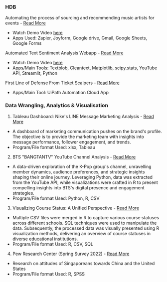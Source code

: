 ### HDB
Automating the process of sourcing and recommending music artists for events - [Read More](https://kfkyyian1.github.io/automate_recommending_artists/)
- Watch Demo Video [here](https://youtu.be/WNsV_IZjbcw)
- Apps Used: Zapier, Joyform, Google drive, Gmail, Google Sheets, Google Forms

Automated Text Sentiment Analysis Webapp - [Read More](https://kfkyyian1.github.io/text_sentiment_analysis_app/)
- Watch Demo Video [here](https://youtu.be/SpA4Y_5F2uQ)
- Apps/Main Tools: Textblob, Cleantext, Matplotlib, scipy.stats, YouTube API, Streamlit, Python

First Line of Defense From Ticket Scalpers - [Read More](https://github.com/Kfkyyian1/uipath_automation_cloud_concertickets/tree/main)
- Apps/Main Tool: UiPath Automation Cloud App

### Data Wrangling, Analytics & Visualisation
1. Tableau Dashboard: Nike's LINE Message Marketing Analysis - [Read More](https://kfkyyian1.github.io/linetableaudashboard/)
- A dashboard of marketing communication pushes on the brand's profile. The objective is to provide the marketing team with insights into message performance, follower engagement, and trends.
- Program/File format Used: xlsx, Tableau

2. BTS "BANGTANTV" YouTube Channel Analysis - [Read More](https://kfkyyian1.github.io/bangtantv_exploration/)
- A data-driven exploration of the K-Pop group's channel, unravelling member dynamics, audience preferences, and strategic insights shaping their online journey. Leveraging Python, data was extracted from the YouTube API, while visualizations were crafted in R to present compelling insights into BTS's digital presence and engagement strategies.
- Program/File format Used: Python, R, CSV

3. Visualizing Course Status: A Unified Perspective - [Read More](https://kfkyyian1.github.io/coursesummary/)
- Multiple CSV files were merged in R to capture various course statuses across different schools. SQL techniques were used to manipulate the data. Subsequently, the processed data was visually presented using R visualization methods, delivering an overview of course statuses in diverse educational institutions.
- Program/File format Used: R, CSV, SQL

4. Pew Research Center (Spring Survey 2022) - [Read More](https://kfkyyian1.github.io/pewresearchcenter_springsurvey2022/)
- Research on attitudes of Singaporeans towards China and the United States
- Program/File format Used: R, SPSS
